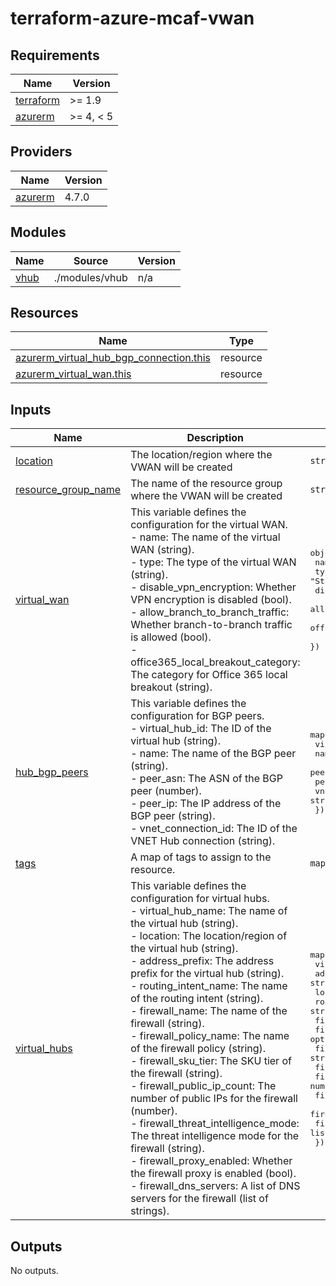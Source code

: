 # terraform-azure-mcaf-vwan

<!-- BEGIN_TF_DOCS -->
## Requirements

| Name | Version |
|------|---------|
| <a name="requirement_terraform"></a> [terraform](#requirement\_terraform) | >= 1.9 |
| <a name="requirement_azurerm"></a> [azurerm](#requirement\_azurerm) | >= 4, < 5 |

## Providers

| Name | Version |
|------|---------|
| <a name="provider_azurerm"></a> [azurerm](#provider\_azurerm) | 4.7.0 |

## Modules

| Name | Source | Version |
|------|--------|---------|
| <a name="module_vhub"></a> [vhub](#module\_vhub) | ./modules/vhub | n/a |

## Resources

| Name | Type |
|------|------|
| [azurerm_virtual_hub_bgp_connection.this](https://registry.terraform.io/providers/hashicorp/azurerm/latest/docs/resources/virtual_hub_bgp_connection) | resource |
| [azurerm_virtual_wan.this](https://registry.terraform.io/providers/hashicorp/azurerm/latest/docs/resources/virtual_wan) | resource |

## Inputs

| Name | Description | Type | Default | Required |
|------|-------------|------|---------|:--------:|
| <a name="input_location"></a> [location](#input\_location) | The location/region where the VWAN will be created | `string` | n/a | yes |
| <a name="input_resource_group_name"></a> [resource\_group\_name](#input\_resource\_group\_name) | The name of the resource group where the VWAN will be created | `string` | n/a | yes |
| <a name="input_virtual_wan"></a> [virtual\_wan](#input\_virtual\_wan) | This variable defines the configuration for the virtual WAN.<br>- name: The name of the virtual WAN (string).<br>- type: The type of the virtual WAN (string).<br>- disable\_vpn\_encryption: Whether VPN encryption is disabled (bool).<br>- allow\_branch\_to\_branch\_traffic: Whether branch-to-branch traffic is allowed (bool).<br>- office365\_local\_breakout\_category: The category for Office 365 local breakout (string). | <pre>object({<br>    name                              = string<br>    type                              = optional(string, "Standard")<br>    disable_vpn_encryption            = optional(bool, false)<br>    allow_branch_to_branch_traffic    = optional(bool, true)<br>    office365_local_breakout_category = optional(string, "None")<br>  })</pre> | n/a | yes |
| <a name="input_hub_bgp_peers"></a> [hub\_bgp\_peers](#input\_hub\_bgp\_peers) | This variable defines the configuration for BGP peers.<br>- virtual\_hub\_id: The ID of the virtual hub (string).<br>- name: The name of the BGP peer (string).<br>- peer\_asn: The ASN of the BGP peer (number).<br>- peer\_ip: The IP address of the BGP peer (string).<br>- vnet\_connection\_id: The ID of the VNET Hub connection (string). | <pre>map(object({<br>    virtual_hub_id     = string<br>    name               = string<br>    peer_asn           = number<br>    peer_ip            = string<br>    vnet_connection_id = string<br>  }))</pre> | `{}` | no |
| <a name="input_tags"></a> [tags](#input\_tags) | A map of tags to assign to the resource. | `map(string)` | `{}` | no |
| <a name="input_virtual_hubs"></a> [virtual\_hubs](#input\_virtual\_hubs) | This variable defines the configuration for virtual hubs.<br>- virtual\_hub\_name: The name of the virtual hub (string).<br>- location: The location/region of the virtual hub (string).<br>- address\_prefix: The address prefix for the virtual hub (string).<br>- routing\_intent\_name: The name of the routing intent (string).<br>- firewall\_name: The name of the firewall (string).<br>- firewall\_policy\_name: The name of the firewall policy (string).<br>- firewall\_sku\_tier: The SKU tier of the firewall (string).<br>- firewall\_public\_ip\_count: The number of public IPs for the firewall (number).<br>- firewall\_threat\_intelligence\_mode: The threat intelligence mode for the firewall (string).<br>- firewall\_proxy\_enabled: Whether the firewall proxy is enabled (bool).<br>- firewall\_dns\_servers: A list of DNS servers for the firewall (list of strings). | <pre>map(object({<br>    virtual_hub_name                  = string<br>    address_prefix                    = string<br>    location                          = optional(string, null)<br>    routing_intent_name               = string<br>    firewall_name                     = string<br>    firewall_zones                    = optional(set(string), ["1", "2", "3"])<br>    firewall_policy_name              = string<br>    firewall_sku_tier                 = string<br>    firewall_public_ip_count          = number<br>    firewall_threat_intelligence_mode = string<br>    firewall_proxy_enabled            = optional(bool, true)<br>    firewall_dns_servers              = list(string)<br>  }))</pre> | `{}` | no |

## Outputs

No outputs.
<!-- END_TF_DOCS -->